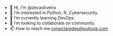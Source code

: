 - 👋 Hi, I’m @zecaoliveira
- 👀 I’m interested in Python, R, Cybersecurity.
- 🌱 I’m currently learning DevOps.
- 💞️ I’m looking to collaborate on community.
- 📫 How to reach me conectaredes@outlook.com

<!---
zecaoliveira/zecaoliveira is a ✨ special ✨ repository because its `README.md` (this file) appears on your GitHub profile.
You can click the Preview link to take a look at your changes.
--->
